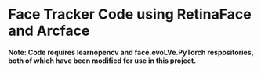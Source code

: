 # Face Tracker Code using RetinaFace and Arcface

**Note: Code requires learnopencv and face.evoLVe.PyTorch respositories, both of which have been modified for use in this project.**